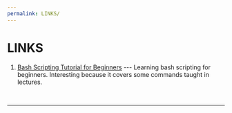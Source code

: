 ```yaml
---
permalink: LINKS/
---
```


# LINKS

1. [Bash Scripting Tutorial for Beginners](https://youtu.be/tK9Oc6AEnR4?si=EyCvZ1V5QfMeEJ7M) --- 
Learning bash scripting for beginners. Interesting because it covers some commands taught in lectures.
<br>
<hr>
